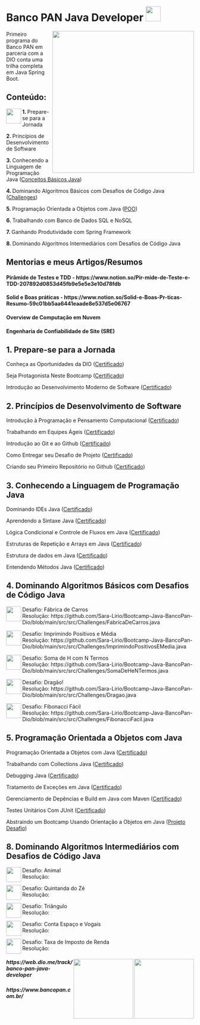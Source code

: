 <h1>Banco PAN Java Developer  <img src="https://storage.googleapis.com/cars2you-fe381.appspot.com/arquivos/2020_08_04/4hlf3xLe1SqtdpyDV0sU.png" width="40px;" /></h1>

<img src="https://hermes.digitalinnovation.one/tracks/608ecefd-1d10-42ea-9f58-3e7a4548ab3e.png" width="380px;" align="right" />


Primeiro programa do Banco PAN em parceria com a DIO conta uma trilha completa em Java Spring Boot.

<h2>Conteúdo:</h2>
<img src="https://cdn-icons-png.flaticon.com/512/226/226777.png" align="left"  width="40px;"/>
<p><b>1. </b>Prepare-se para a Jornada</p>
<p><b>2. </b>Princípios de Desenvolvimento de Software</p>
<p><b>3. </b>Conhecendo a Linguagem de Programação Java (<a href="https://github.com/Sara-Lirio/Bootcamp-Java-BancoPan-Dio/tree/main/src/Conceitos%20B%C3%A1sicos%20Java">Conceitos Básicos Java</a>)</p> 
<p><b>4. </b>Dominando Algoritmos Básicos com Desafios de Código Java (<a href="https://github.com/Sara-Lirio/Bootcamp-Java-BancoPan-Dio/tree/main/src/Challenges">Challenges</a>)</p>
<p><b>5. </b>Programação Orientada a Objetos com Java (<a href="https://github.com/Sara-Lirio/Bootcamp-Java-BancoPan-Dio/tree/main/src/POO">POO</a>)</p>
<p><b>6. </b>Trabalhando com Banco de Dados SQL e NoSQL</p>
<p><b>7. </b>Ganhando Produtividade com Spring Framework</p>
<p><b>8. </b>Dominando Algoritmos Intermediários com Desafios de Código Java</p>


<h2>Mentorias e meus Artigos/Resumos</h2>

<h4><b>Pirâmide de Testes e TDD</b>
- https://www.notion.so/Pir-mide-de-Teste-e-TDD-207892d0853d45fb9e5e5e3e10d78fdb</h4>


<h4><b>Solid e Boas práticas</b>
 - https://www.notion.so/Solid-e-Boas-Pr-ticas-Resumo-59c01bb5aa6441eaade8e537d5e06767</h4> 

<h4><b>Overview de Computação em Nuvem</b></h4>
<h4><b>Engenharia de Confiabilidade de Site (SRE)</b></h4>

<h2><b>1. </b>Prepare-se para a Jornada</h2>
<p>Conheça as Oportunidades da DIO (<a href="https://github.com/Sara-Lirio/Bootcamp-Java-BancoPan-Dio/blob/main/assets/Certificado%20-%20Conhe%C3%A7a%20as%20Oportunidades%20da%20DIO.png">Certificado</a>)</p>
<p>Seja Protagonista Neste Bootcamp (<a href="https://github.com/Sara-Lirio/Bootcamp-Java-BancoPan-Dio/blob/main/assets/Certificado%20-%20Seja%20Protagonista%20Neste%20Bootcamp.png">Certificado</a>)</p>
<p>Introdução ao Desenvolvimento Moderno de Software (<a href="https://github.com/Sara-Lirio/Bootcamp-Java-BancoPan-Dio/blob/main/assets/Certificado%20-%20Introdu%C3%A7%C3%A3o%20ao%20Desenvolvimento%20Moderno%20de%20Software.png">Certificado</a>)</p> 

<h2><b>2. </b>Princípios de Desenvolvimento de Software</h2>
<p>Introdução à Programação e Pensamento Computacional (<a href="https://github.com/Sara-Lirio/Bootcamp-Java-BancoPan-Dio/blob/main/assets/Certificado%20-%20Introdu%C3%A7%C3%A3o%20%C3%A0%20Programa%C3%A7%C3%A3o%20e%20Pensamento%20Computacional.png">Certificado</a>)</p>
<p>Trabalhando em Equipes Ágeis (<a href="https://github.com/Sara-Lirio/Bootcamp-Java-BancoPan-Dio/blob/main/assets/Certificado%20-%20Trabalhando%20em%20Equipes%20%C3%81geis.png">Certificado</a>)</p>
<p>Introdução ao Git e ao Github (<a href="https://github.com/Sara-Lirio/Bootcamp-Java-BancoPan-Dio/blob/main/assets/Certificado%20-%20Introdu%C3%A7%C3%A3o%20ao%20Git%20e%20ao%20Github.png">Certificado</a>)</p>
<p>Como Entregar seu Desafio de Projeto (<a href="https://github.com/Sara-Lirio/Bootcamp-Java-BancoPan-Dio/blob/main/assets/Certificado%20-%20Como%20Entregar%20seu%20Desafio%20de%20Projeto.png">Certificado</a>)</p>
<p>Criando seu Primeiro Repositório no Github (<a href="https://github.com/Sara-Lirio/Bootcamp-Java-BancoPan-Dio/blob/main/assets/Certificado%20-%20Criando%20seu%20Primeiro%20Reposit%C3%B3rio%20no%20Github.png">Certificado</a>)</p>

<h2><b>3. </b>Conhecendo a Linguagem de Programação Java</h2>
<p>Dominando IDEs Java (<a href="https://github.com/Sara-Lirio/Bootcamp-Java-BancoPan-Dio/blob/main/assets/Certificado%20-%20Dominando%20IDEs%20Java.png">Certificado</a>)</p>
<p>Aprendendo a Sintaxe Java (<a href="https://github.com/Sara-Lirio/Bootcamp-Java-BancoPan-Dio/blob/main/assets/Certificado%20-%20Aprendendo%20a%20Sintaxe%20Java.png">Certificado</a>)</p>
<p>Lógica Condicional e Controle de Fluxos em Java (<a href="https://github.com/Sara-Lirio/Bootcamp-Java-BancoPan-Dio/blob/main/assets/Certificado%20-%20L%C3%B3gica%20Condicional%20e%20Controle%20de%20Fluxos%20em%20Java.png">Certificado</a>)</p>
<p>Estruturas de Repetição e Arrays em Java (<a href="https://github.com/Sara-Lirio/Bootcamp-Java-BancoPan-Dio/blob/main/assets/Certificado%20-%20Estruturas%20de%20Repeti%C3%A7%C3%A3o%20e%20Arrays%20em%20Java.png">Certificado</a>)</p>
<p>Estrutura de dados em Java (<a href="https://github.com/Sara-Lirio/Bootcamp-Java-BancoPan-Dio/blob/main/assets/Certificado%20-%20Estrutura%20de%20dados%20em%20Java.png">Certificado</a>)</p>
<p>Entendendo Métodos Java (<a href="https://github.com/Sara-Lirio/Bootcamp-Java-BancoPan-Dio/blob/main/assets/Certificado%20-%20Entendendo%20M%C3%A9todos%20Java.png">Certificado</a>)</p>

 <h2><b>4. </b>Dominando Algoritmos Básicos com Desafios de Código Java</h2>
  <img src="https://hermes.digitalinnovation.one/code_challenge/badge/60f4813a-32a0-4678-8422-e8cd245ca679.png" width="40px;"  align="left"/>
  <p>Desafio: Fábrica de Carros<br/>
     Resolução: https://github.com/Sara-Lirio/Bootcamp-Java-BancoPan-Dio/blob/main/src/src/Challenges/FabricaDeCarros.java
  </p>
  
  <img src="https://hermes.digitalinnovation.one/code_challenge/badge/58d75a61-a540-47da-8347-6b97ebf38243.png" width="40px;"  align="left"/>
  <p>Desafio: Imprimindo Positivos e Média<br/>
     Resolução: https://github.com/Sara-Lirio/Bootcamp-Java-BancoPan-Dio/blob/main/src/src/Challenges/ImprimindoPositivosEMedia.java
  </p>
  
  <img src="https://hermes.digitalinnovation.one/code_challenge/badge/f9183e4f-44e0-4054-9cc2-888912c6f941.png" width="40px;"  align="left"/>
  <p>Desafio: Soma de H com N Termos<br/>
     Resolução: https://github.com/Sara-Lirio/Bootcamp-Java-BancoPan-Dio/blob/main/src/src/Challenges/SomaDeHeNTermos.java
  </p>
  
  <img src="https://hermes.digitalinnovation.one/code_challenge/badge/a632bcdc-d12d-4429-956b-b51b76e71af2.png" width="40px;"  align="left"/>
  <p>Desafio: Dragão!<br/>
     Resolução: https://github.com/Sara-Lirio/Bootcamp-Java-BancoPan-Dio/blob/main/src/src/Challenges/Dragao.java
  </p>
  
  <img src="https://hermes.digitalinnovation.one/code_challenge/badge/25344ae3-7f05-4aed-9ef7-ff15ac685e5b.png" width="40px;"  align="left"/>
  <p>Desafio: Fibonacci Fácil<br/>
     Resolução: https://github.com/Sara-Lirio/Bootcamp-Java-BancoPan-Dio/blob/main/src/src/Challenges/FibonacciFacil.java
  </p>
  
  <h2><b>5. </b>Programação Orientada a Objetos com Java</h2>
  <p>
  Programação Orientada a Objetos com Java (<a href="https://github.com/Sara-Lirio/Bootcamp-Java-BancoPan-Dio/blob/main/assets/Certificado%20-%20Programa%C3%A7%C3%A3o%20Orientada%20a%20Objetos%20com%20Java.png">Certificado</a>)</p>
  
  <p> 
  Trabalhando com Collections Java (<a href="https://github.com/Sara-Lirio/Bootcamp-Java-BancoPan-Dio/blob/main/assets/Certificado%20-%20Trabalhando%20com%20Collections%20Java.png">Certificado</a>)</p>
  
  <p> 
  Debugging Java (<a href="https://github.com/Sara-Lirio/Bootcamp-Java-BancoPan-Dio/blob/main/assets/Certificado%20-%20Debugging%20Java.png">Certificado</a>)</p>
  
  <p> 
  Tratamento de Exceções em Java (<a href="https://github.com/Sara-Lirio/Bootcamp-Java-BancoPan-Dio/blob/main/assets/Certificado%20-%20Tratamento%20de%20Exce%C3%A7%C3%B5es%20em%20Java.png">Certificado</a>)</p>
  
  <p> 
  Gerenciamento de Depências e Build em Java com Maven (<a href="https://github.com/Sara-Lirio/Bootcamp-Java-BancoPan-Dio/blob/main/assets/Certificado%20-%20Gerenciamento%20de%20Depend%C3%AAncias%20e%20Build%20em%20Java%20com%20Maven.png">Certificado</a>)</p>
  
  <p>
  Testes Unitários Com JUnit (<a href="https://github.com/Sara-Lirio/Bootcamp-Java-BancoPan-Dio/blob/main/assets/Certificado%20-%20Testes%20Unit%C3%A1rios%20com%20JUnit.png">Certificado</a>)</p>
  
  <p>Abstraindo um Bootcamp Usando Orientação a Objetos em Java (<a href="https://github.com/Sara-Lirio/desafio-poo-dio">Projeto Desafio</a>)</p>
  
  
  <h2><b>8. </b>Dominando Algoritmos Intermediários com Desafios de Código Java</h2>
  <img src="https://hermes.digitalinnovation.one/code_challenge/badge/21d59a71-9a38-450f-ade5-8abb51194671.png" width="40px;"  align="left"/>
  <p>Desafio: Animal<br/>
     Resolução:
  </p>
  
   <img src="https://hermes.digitalinnovation.one/code_challenge/badge/b5854bd5-53b3-4eae-85bb-72f2f230689f.png" width="40px;"  align="left"/>
  <p>Desafio: Quintanda do Zé<br/>
     Resolução:
  </p>
  
   <img src="https://hermes.digitalinnovation.one/code_challenge/badge/a118d823-8724-411d-ab06-291d4a6b053b.png" width="40px;"  align="left"/>
  <p>Desafio: Triângulo<br/>
     Resolução:
  </p>
  
  <img src="https://hermes.digitalinnovation.one/code_challenge/badge/0792eb45-7dac-4685-b03c-bf4d225e121c.png" width="40px;"  align="left"/>
  <p>Desafio: Conta Espaço e Vogais<br/>
     Resolução:
  </p>
  
  <img src="https://hermes.digitalinnovation.one/code_challenge/badge/5219c176-a740-4d0b-9e09-d1a158fca709.png" width="40px;"  align="left"/>
  <p>Desafio: Taxa de Imposto de Renda<br/>
     Resolução:
  </p>

<footer>
  <img src="https://cdn.cookielaw.org/logos/82b81c01-85cd-4ada-9c9d-656b3e5682dd/9be12e3b-5e10-436c-826d-d0dfc661f023/9c073e0c-345d-4dae-a9c4-b55a6c15e17f/banco-pan-logo-8.png" width="160px;" align="right" />
  <img src="https://hermes.digitalinnovation.one/assets/diome/logo-full.svg" align="right" width="160px;"/>
  <h5>https://web.dio.me/track/banco-pan-java-developer</h5>
  <h5>https://www.bancopan.com.br/</h5>
</footer>
